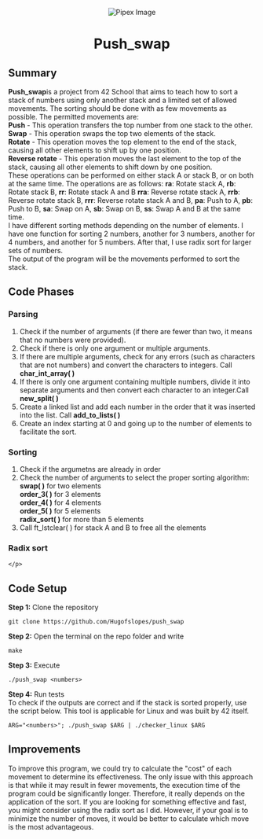 <html>
<p align="center">
    <img src="https://www.42porto.com/wp-content/uploads/2024/08/42-Porto-Horizontal.png" alt="Pipex Image" />
</p>
<h1 align="center">Push_swap</h1>
</html>

## Summary
<html>
    <p>
        <b>Push_swap</b>is a project from 42 School that aims to teach how to sort a stack of numbers using only another stack and a limited set of allowed movements. The sorting should be done with as few movements as possible. The permitted movements are:<br>
        <b>Push</b> - This operation transfers the top number from one stack to the other.<br>
        <b>Swap</b> - This operation swaps the top two elements of the stack.<br>
        <b>Rotate</b> - This operation moves the top element to the end of the stack, causing all other elements to shift up by one position.<br>
        <b>Reverse rotate</b> - This operation moves the last element to the top of the stack, causing all other elements to shift down by one position.<br>
        These operations can be performed on either stack A or stack B, or on both at the same time. The operations are as follows:
        <b>ra</b>: Rotate stack A, <b>rb</b>: Rotate stack B, <b>rr</b>: Rotate stack A and B <b>rra</b>: Reverse rotate stack A, <b>rrb</b>: Reverse rotate stack B, <b>rrr</b>: Reverse rotate stack A and B, <b>pa</b>: Push to A, <b>pb</b>: Push to B, <b>sa</b>: Swap on A, <b>sb</b>: Swap on B, <b>ss</b>: Swap A and B at the same time.<br>
        I have different sorting methods depending on the number of elements. I have one function for sorting 2 numbers, another for 3 numbers, another for 4 numbers, and another for 5 numbers. After that, I use radix sort for larger sets of numbers.<br>
        The output of the program will be the movements performed to sort the stack.
    </p>
</html>

## Code Phases
### Parsing
<html>
    <ol>
        <li>Check if the number of arguments (if there are fewer than two, it means that no numbers were provided).</li>
        <li>Check if there is only one argument or multiple arguments.</li>
        <li>If there are multiple arguments, check for any errors (such as characters that are not numbers) and convert the characters to integers. Call <b>char_int_array( )</b></li>
        <li>If there is only one argument containing multiple numbers, divide it into separate arguments and then convert each character to an integer.Call <b>new_split( )</b></li>
        <li>Create a linked list and add each number in the order that it was inserted into the list. Call <b>add_to_lists( )</b></li>
        <li>Create an index starting at 0 and going up to the number of elements to facilitate the sort.</li>
    </ol>
</html>

### Sorting
<html>
    <ol>
        <li>Check if the argumetns are already in order</li>
        <li>Check the number of arguments to select the proper sorting algorithm:<br>
        <b>swap( )</b> for two elements<br>
        <b>order_3( )</b> for 3 elements<br>
        <b>order_4( )</b> for 4 elements<br>
        <b>order_5( )</b> for 5 elements<br>
        <b>radix_sort( )</b> for more than 5 elements<br></li>
        <li>Call ft_lstclear( ) for stack A and B to free all the elements</li>
    </ol>
</html>

### Radix sort
<html>
    <p>

    </p>
</html>

## Code Setup
<html>
    <p>    
    <b>Step 1:</b> Clone the repository
    </p>
</html>
 
    git clone https://github.com/Hugofslopes/push_swap  

<html>
    <p>
    <b>Step 2:</b> Open the terminal on the repo folder and write
    </p>
</html>

    make

<html>
    <p>
    <b>Step 3:</b> Execute
    </p>
</html>

    ./push_swap <numbers>

<html>
    <p>
    <b>Step 4:</b> Run tests<br>
    To check if the outputs are correct and if the stack is sorted properly, use the script below. This tool is applicable for Linux and was built by 42 itself.
    </p>
</html>

    ARG="<numbers>"; ./push_swap $ARG | ./checker_linux $ARG

## Improvements
<html>
    <p>
    To improve this program, we could try to calculate the "cost" of each movement to determine its effectiveness. The only issue with this approach is that while it may result in fewer movements, the execution time of the program could be significantly longer. Therefore, it really depends on the application of the sort. If you are looking for something effective and fast, you might consider using the radix sort as I did. However, if your goal is to minimize the number of moves, it would be better to calculate which move is the most advantageous.
    </p>
</html>
